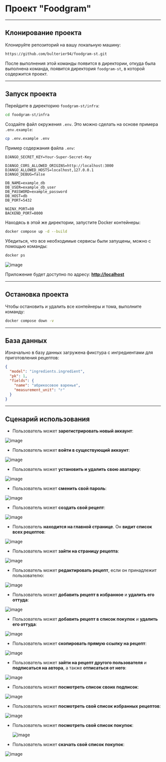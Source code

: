 # Проект "Foodgram"

---

## Клонирование проекта

Клонируйте репозиторий на вашу локальную машину:

```sh
https://github.com/bulterier94/foodgram-st.git
````

После выполнения этой команды появится в директории, откуда была выполнена команда, появится директория `foodgram-st`, в которой содержится проект.

---

## Запуск проекта

Перейдите в директорию `foodgram-st/infra`:

```sh
cd foodgram-st/infra
```

Создайте файл окружения `.env`.
Это можно сделать на основе примера `.env.example`:

```sh
cp .env.example .env
```

Пример содержания файла `.env`:

```env
DJANGO_SECRET_KEY=Your-Super-Secret-Key

DJANGO_CORS_ALLOWED_ORIGINS=http://localhost:3000
DJANGO_ALLOWED_HOSTS=localhost,127.0.0.1
DJANGO_DEBUG=false

DB_NAME=example_db
DB_USER=example_db_user
DB_PASSWORD=example_password
DB_HOST=db
DB_PORT=5432

NGINX_PORT=80
BACKEND_PORT=8000
```

Находясь в этой же директории, запустите Docker контейнеры:

```sh
docker compose up -d --build
```

Убедиться, что все необходимые сервисы были запущены, можно с помощью команды:

```sh
docker ps
```

![image](https://github.com/user-attachments/assets/eb5b8264-032e-427c-9617-048f14d0fec2)


Приложение будет доступно по адресу:
**[http://localhost](http://localhost)**

---

##  Остановка проекта

Чтобы остановить и удалить все контейнеры и тома, выполните команду:

```sh
docker compose down -v
```

---

## База данных

Изначально в базу данных загружена фикстура с ингредиентами для приготовления рецептов:

```json
{
  "model": "ingredients.ingredient",
  "pk": 1,
  "fields": {
    "name": "абрикосовое варенье",
    "measurement_unit": "г"
  }
}
```

---

##  Сценарий использования

- Пользователь может **зарегистрировать новый аккаунт**:

![image](https://github.com/user-attachments/assets/b6406f36-28d2-4251-a2b5-eb03295a555e)

- Пользователь может **войти в существующий аккаунт**:

![image](https://github.com/user-attachments/assets/79d6f98b-c164-4403-9d45-88128e721c9c)

- Пользователь может **установить и удалить свою аватарку**:

![image](https://github.com/user-attachments/assets/4b152557-a00b-416b-bfb2-93dae56bf67f)

- Пользователь может **сменить свой пароль**:

![image](https://github.com/user-attachments/assets/b6288e36-1eeb-40c3-bd30-6c33e07b238f)

- Пользователь может **создать свой рецепт**:

![image](https://github.com/user-attachments/assets/27ee5d56-3658-4928-b866-ad6783c03098)

- Пользователь **находится на главной странице**. Он **видит список всех рецептов**:

![image](https://github.com/user-attachments/assets/fe83b850-77d0-4bd2-8738-bb74434caebc)

- Пользователь может **зайти на страницу рецепта**:

![image](https://github.com/user-attachments/assets/d120ed81-db95-4af2-98d8-52bacd649461)

- Пользователь может **редактировать рецепт**, если он принадлежит пользователю:

![image](https://github.com/user-attachments/assets/2a57f96d-1bd5-483f-9069-2a97cf545ffa)

- Пользователь может **добавить рецепт в избранное** и **удалить его оттуда**:

![image](https://github.com/user-attachments/assets/d9671330-ac14-4980-80b0-dfdc5c444abb)

- Пользователь может **добавить рецепт в список покупок** и **удалить его оттуда**:

![image](https://github.com/user-attachments/assets/74c79346-b5a3-4fd8-b74c-07f4439b18e6)

- Пользователь может **скопировать прямую ссылку на рецепт**:

![image](https://github.com/user-attachments/assets/c75d92ce-7b89-4c79-b44e-5cd758da7b04)

- Пользователь может **зайти на рецепт другого пользователя** и **подписаться на автора**, а также **отписаться от него**:

![image](https://github.com/user-attachments/assets/916fa208-055b-48a0-a2e4-6b1c030c5609)

- Пользователь может **посмотреть список своих подписок**:

![image](https://github.com/user-attachments/assets/378c4446-cd62-40e4-8b46-860fd7d25434)

- Пользователь может **посмотреть свой список избранных рецептов**:

![image](https://github.com/user-attachments/assets/0330aa42-dbda-4574-b07c-b6111e9fb6df)

- Пользователь может **посмотреть свой список покупок**:

  ![image](https://github.com/user-attachments/assets/9125628f-9046-4d8a-a4b8-e4cd138eb431)

- Пользователь может **скачать свой список покупок**:

![image](https://github.com/user-attachments/assets/674e321a-bfd6-47bf-96d5-704ce968b600)



















